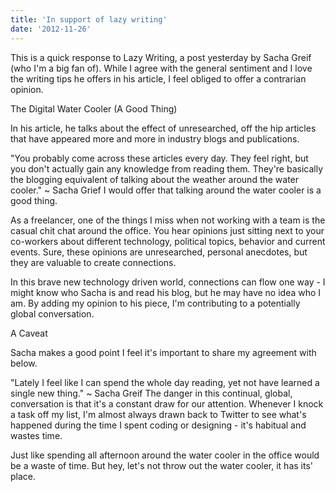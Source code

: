 ```yaml
---
title: 'In support of lazy writing'
date: '2012-11-26'
---
```


This is a quick response to Lazy Writing, a post yesterday by Sacha Greif \(who I'm a big fan of\). While I agree with the general sentiment and I love the writing tips he offers in his article, I feel obliged to offer a contrarian opinion.

The Digital Water Cooler \(A Good Thing\)

In his article, he talks about the effect of unresearched, off the hip articles that have appeared more and more in industry blogs and publications.

"You probably come across these articles every day. They feel right, but you don't actually gain any knowledge from reading them. They're basically the blogging equivalent of talking about the weather around the water cooler." ~ Sacha Grief
I would offer that talking around the water cooler is a good thing.

As a freelancer, one of the things I miss when not working with a team is the casual chit chat around the office. You hear opinions just sitting next to your co\-workers about different technology, political topics, behavior and current events. Sure, these opinions are unresearched, personal anecdotes, but they are valuable to create connections.

In this brave new technology driven world, connections can flow one way \- I might know who Sacha is and read his blog, but he may have no idea who I am. By adding my opinion to his piece, I'm contributing to a potentially global conversation.

A Caveat

Sacha makes a good point I feel it's important to share my agreement with below.

"Lately I feel like I can spend the whole day reading, yet not have learned a single new thing." ~ Sacha Greif
The danger in this continual, global, conversation is that it's a constant draw for our attention. Whenever I knock a task off my list, I'm almost always drawn back to Twitter to see what's happened during the time I spent coding or designing \- it's habitual and wastes time.

Just like spending all afternoon around the water cooler in the office would be a waste of time. But hey, let's not throw out the water cooler, it has its' place.
